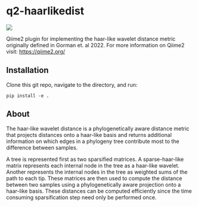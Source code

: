 # q2-haarlikedist

![](https://github.com/dpear/q2-haarlikedist/actions/workflows/main.yml/badge.svg)


Qiime2 plugin for implementing the haar-like wavelet distance metric originally defined in Gorman et. al 2022.
For more information on Qiime2 visit: https://qiime2.org/

## Installation
Clone this git repo, navigate to the directory, and run:
```
pip install -e .
```

## About

The haar-like wavelet distance is a phylogenetically aware distance metric that projects distances onto a haar-like basis and returns additional information on which edges in a phylogeny tree contribute most to the difference between samples.

A tree is represented first as two sparsified matrices. A sparse-haar-like matrix represents each internal node in the tree as a haar-like wavelet. Another represents the internal nodes in the tree as weighted sums of the path to each tip. These matrices are then used to compute the distance between two samples using a phylogenetically aware projection onto a haar-like basis. These distances can be computed efficiently since the time consuming sparsification step need only be performed once.
